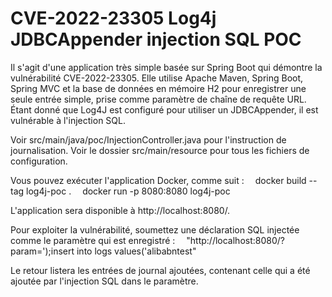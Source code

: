 # CVE-2022-23305 Log4j JDBCAppender injection SQL POC

Il s'agit d'une application très simple basée sur Spring Boot qui démontre la vulnérabilité CVE-2022-23305. Elle utilise Apache Maven, Spring Boot, Spring MVC et la base de données en mémoire H2 pour enregistrer une seule entrée simple, prise comme paramètre de chaîne de requête URL. Étant donné que Log4J est configuré pour utiliser un JDBCAppender, il est vulnérable à l'injection SQL.

Voir src/main/java/poc/InjectionController.java pour l'instruction de journalisation.
Voir le dossier src/main/resource pour tous les fichiers de configuration.

Vous pouvez exécuter l'application Docker, comme suit :
 docker build --tag log4j-poc .
 docker run -p 8080:8080 log4j-poc

L'application sera disponible à http://localhost:8080/.

Pour exploiter la vulnérabilité, soumettez une déclaration SQL injectée comme le paramètre qui est enregistré :
 "http://localhost:8080/?param=');insert into logs values('alibabntest"

Le retour listera les entrées de journal ajoutées, contenant celle qui a été ajoutée par l'injection SQL dans le paramètre.